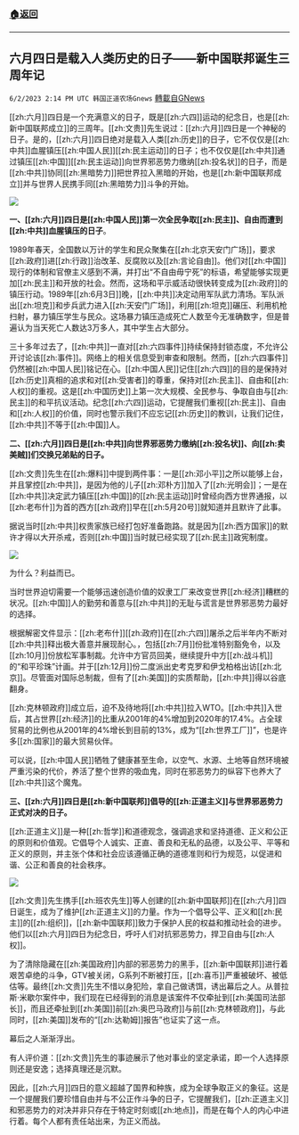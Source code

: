 ###  [:house:返回](README.md)
---


## 六月四日是载入人类历史的日子——新中国联邦诞生三周年记
`6/2/2023 2:14 PM UTC 韩国正道农场Gnews` [轉載自GNews](https://gnews.org/articles/1352469)

[[zh:六月]]四日是一个充满意义的日子，既是[[zh:六四]]运动的纪念日，也是[[zh:新中国联邦成立]]的三周年。[[zh:文贵]]先生说过：[[zh:六月]]四日是一个神秘的日子。是的，[[zh:六月]]四日绝对是载入人类[[zh:历史]]的日子，它不仅仅是[[zh:中共]]血腥镇压[[zh:中国人民]][[zh:民主运动]]的日子；也不仅仅是[[zh:中共]]通过镇压[[zh:中国]][[zh:民主运动]]向世界邪恶势力缴纳[[zh:投名状]]的日子，而是[[zh:中共]]协同[[zh:黑暗势力]]把世界拉入黑暗的开始，也是[[zh:新中国联邦成立]]并与世界人民携手同[[zh:黑暗势力]]斗争的开始。

![](https://ipfs.gnews.org/ipfs/QmZQsQRJjfRsFmw9VFqcwjWLZ7ws68hC4Hzqoth71GnQqR?filename=毋宁.jpg)

**一、[[zh:六月]]四日是[[zh:中国人民]]第一次全民争取[[zh:民主]]、自由而遭到[[zh:中共]]血腥镇压的日子**。

1989年春天，全国数以万计的学生和民众聚集在[[zh:北京天安门广场]]，要求[[zh:政府]]进[[zh:行政]]治改革、反腐败以及[[zh:言论自由]]。他们对[[zh:中国]]现行的体制和官僚主义感到不满，并打出“不自由毋宁死”的标语，希望能够实现更加[[zh:民主]]和开放的社会。然而，这场和平示威活动很快转变成为[[zh:政府]]的镇压行动。1989年[[zh:6月3日]]晚，[[zh:中共]]决定动用军队武力清场。军队派出[[zh:坦克]]和步兵武力进入[[zh:天安门广场]]，利用[[zh:坦克]]碾压、利用机枪扫射，暴力镇压学生与民众。这场暴力镇压造成死亡人数至今无准确数字，但是普遍认为当天死亡人数达3万多人，其中学生占大部分。

三十多年过去了，[[zh:中共]]一直对[[zh:六四事件]]持续保持封锁态度，不允许公开讨论该[[zh:事件]]。网络上的相关信息受到审查和限制。然而，[[zh:六四事件]]仍然被[[zh:中国人民]]铭记在心。[[zh:中国人民]]记住[[zh:六四]]的目的是保持对[[zh:历史]]真相的追求和对[[zh:受害者]]的尊重，保持对[[zh:民主]]、自由和[[zh:人权]]的重视。这是[[zh:中国历史]]上第一次大规模、全民参与、争取自由与[[zh:民主]]的和平抗议活动。纪念[[zh:六四]]运动，它提醒我们重视[[zh:民主]]、自由和[[zh:人权]]的价值，同时也警示我们不应忘记[[zh:历史]]的教训，让我们记住，[[zh:中共]]不等于[[zh:中国]]人。

**二、[[zh:六月]]四日是[[zh:中共]]向世界邪恶势力缴纳[[zh:投名状]]、向[[zh:卖美贼]]们交换兄弟贴的日子。**

[[zh:文贵]]先生在[[zh:爆料]]中提到两件事：一是[[zh:邓小平]]之所以能够上台，并且掌控[[zh:中共]]，是因为他的儿子[[zh:邓朴方]]加入了[[zh:光明会]]；一是在[[zh:中共]]决定武力镇压[[zh:中国]]的[[zh:民主运动]]时曾经向西方世界通报，以[[zh:老布什]]为首的西方[[zh:政府]]早在[[zh:5月20号]]就知道并且默许了此事。

据说当时[[zh:中共]]权贵家族已经打包好准备跑路。就是因为[[zh:西方国家]]的默许才得以大开杀戒，否则[[zh:中国]]当时就已经实现了[[zh:民主]]政宪制度。


![](https://ipfs.gnews.org/ipfs/QmeuZH99DFxYMZ3CnngHNpaDmqqwSSrri8wJrjx39oyhFs?filename=图片2.jpg)


为什么？利益而已。

当时世界迫切需要一个能够迅速创造价值的奴隶工厂来改变世界[[zh:经济]]糟糕的状况。[[zh:中国]]人的勤劳和善意与[[zh:中共]]的无耻与谎言是世界邪恶势力最好的选择。

根据解密文件显示：[[zh:老布什]][[zh:政府]]在[[zh:六四]]屠杀之后半年内不断对[[zh:中共]]释出极大善意并展现耐心。，包括[[zh:7月]]份批准特别豁免令，以及[[zh:10月]]份放松军事制裁。允许中方官员回美，继续提升中方[[zh:战斗机]]的“和平珍珠”计画。并于[[zh:12月]]份二度派出史考克罗和伊戈柏格出访[[zh:北京]]。尽管面对国际总制裁，但有了[[zh:美国]]的实质帮助，[[zh:中共]]得以谷底翻身。

[[zh:克林顿政府]]成立后，迫不及待地将[[zh:中共]]拉入WTO。[[zh:中共]]入世后，其占世界[[zh:经济]]的比重从2001年的4%增加到2020年的17.4%。占全球贸易的比例也从2001年的4%增长到目前的13%，成为“[[zh:世界工厂]]”，也是许多[[zh:国家]]的最大贸易伙伴。

可以说，[[zh:中国人民]]牺牲了健康甚至生命，以空气、水源、土地等自然环境被严重污染的代价，养活了整个世界的吸血鬼，同时在邪恶势力的纵容下也养大了[[zh:中共]]这个魔鬼。

**三、[[zh:六月]]四日是[[zh:新中国联邦]]倡导的[[zh:正道主义]]与世界邪恶势力正式对决的日子。**

[[zh:正道主义]]是一种[[zh:哲学]]和道德观念，强调追求和坚持道德、正义和公正的原则和价值观。它倡导个人诚实、正直、善良和无私的品德，以及公平、平等和正义的原则，并主张个体和社会应该遵循正确的道德准则和行为规范，以促进和谐、公正和善良的社会秩序。

![](https://ipfs.gnews.org/ipfs/QmVLZphNWkngGnR4EokxtAp7Nm39B3ru5xNDY12CSpozr3?filename=图片3.jpg)

[[zh:文贵]]先生携手[[zh:班农先生]]等人创建的[[zh:新中国联邦]]在[[zh:六月]]四日诞生，成为了维护[[zh:正道主义]]的力量。作为一个倡导公平、正义和[[zh:民主]]的[[zh:组织]]，[[zh:新中国联邦]]致力于保护人民的权益和推动社会的进步。他们以[[zh:六月]]四日为纪念日，呼吁人们对抗邪恶势力，捍卫自由与[[zh:人权]]。

为了清除隐藏在[[zh:美国政府]]内部的邪恶势力的黑手，[[zh:新中国联邦]]进行着艰苦卓绝的斗争，GTV被关闭，G系列不断被打压，[[zh:喜币]]严重被破坏、被低估等。最终[[zh:文贵]]先生不惜以身犯险，拿自己做诱饵，诱出幕后之人。从普拉斯·米歇尔案件中，我们现在已经得到的消息是该案件不仅牵扯到[[zh:美国司法部长]]，而且还牵扯到[[zh:美国]]前[[zh:奥巴马政府]]与前[[zh:克林顿政府]]，与此同时，[[zh:美国]]发布的“[[zh:达勒姆]]报告”也证实了这一点。

幕后之人渐渐浮出。

有人评价道：[[zh:文贵]]先生的事迹展示了他对事业的坚定承诺，即一个人选择原则还是安逸；选择真理还是沉默。

因此，[[zh:六月]]四日的意义超越了国界和种族，成为全球争取正义的象征。这是一个提醒我们要珍惜自由并与不公正作斗争的日子，它提醒我们，[[zh:正道主义]]和邪恶势力的对决并非只存在于特定时刻或[[zh:地点]]，而是在每个人的内心中进行着。每个人都有责任站出来，为正义而战。
